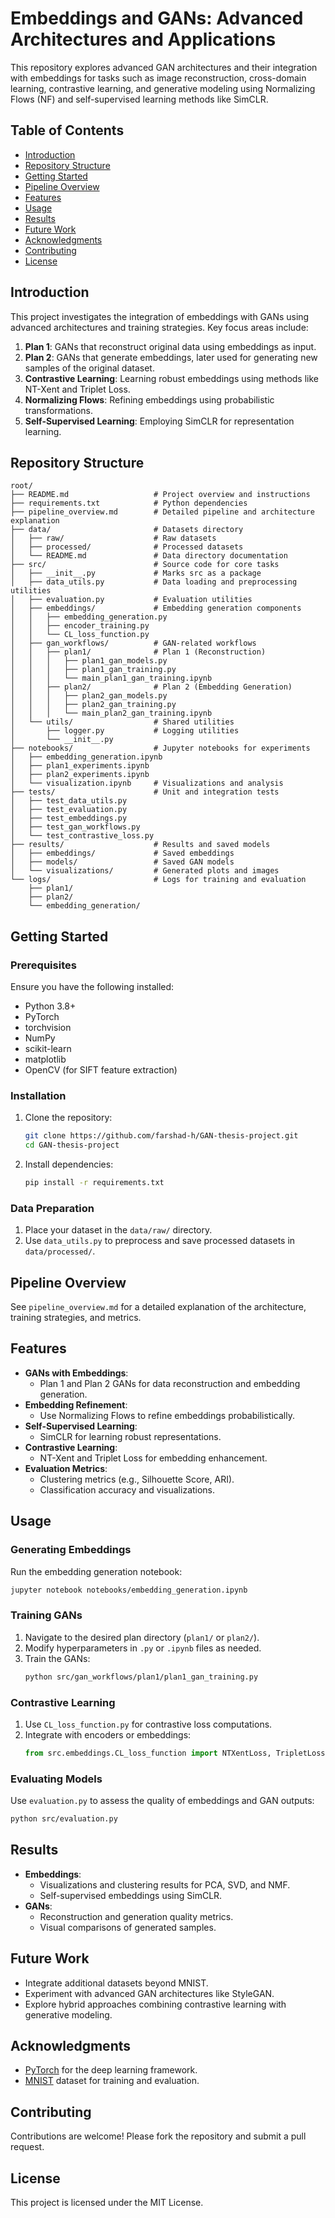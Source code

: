 # Embeddings and GANs: Advanced Architectures and Applications

This repository explores advanced GAN architectures and their integration with embeddings for tasks such as image reconstruction, cross-domain learning, contrastive learning, and generative modeling using Normalizing Flows (NF) and self-supervised learning methods like SimCLR.

## Table of Contents
- [Introduction](#introduction)
- [Repository Structure](#repository-structure)
- [Getting Started](#getting-started)
- [Pipeline Overview](#pipeline-overview)
- [Features](#features)
- [Usage](#usage)
- [Results](#results)
- [Future Work](#future-work)
- [Acknowledgments](#acknowledgments)
- [Contributing](#contributing)
- [License](#license)

## Introduction

This project investigates the integration of embeddings with GANs using advanced architectures and training strategies. Key focus areas include:
1. **Plan 1**: GANs that reconstruct original data using embeddings as input.
2. **Plan 2**: GANs that generate embeddings, later used for generating new samples of the original dataset.
3. **Contrastive Learning**: Learning robust embeddings using methods like NT-Xent and Triplet Loss.
4. **Normalizing Flows**: Refining embeddings using probabilistic transformations.
5. **Self-Supervised Learning**: Employing SimCLR for representation learning.

## Repository Structure

```
root/
├── README.md                   # Project overview and instructions
├── requirements.txt            # Python dependencies
├── pipeline_overview.md        # Detailed pipeline and architecture explanation
├── data/                       # Datasets directory
│   ├── raw/                    # Raw datasets
│   ├── processed/              # Processed datasets
│   └── README.md               # Data directory documentation
├── src/                        # Source code for core tasks
│   ├── __init__.py             # Marks src as a package
│   ├── data_utils.py           # Data loading and preprocessing utilities
│   ├── evaluation.py           # Evaluation utilities
│   ├── embeddings/             # Embedding generation components
│   │   ├── embedding_generation.py
│   │   ├── encoder_training.py
│   │   └── CL_loss_function.py
│   ├── gan_workflows/          # GAN-related workflows
│   │   ├── plan1/              # Plan 1 (Reconstruction)
│   │   │   ├── plan1_gan_models.py
│   │   │   ├── plan1_gan_training.py
│   │   │   └── main_plan1_gan_training.ipynb
│   │   ├── plan2/              # Plan 2 (Embedding Generation)
│   │   │   ├── plan2_gan_models.py
│   │   │   ├── plan2_gan_training.py
│   │   │   └── main_plan2_gan_training.ipynb
│   └── utils/                  # Shared utilities
│       ├── logger.py           # Logging utilities
│       └── __init__.py
├── notebooks/                  # Jupyter notebooks for experiments
│   ├── embedding_generation.ipynb
│   ├── plan1_experiments.ipynb
│   ├── plan2_experiments.ipynb
│   └── visualization.ipynb     # Visualizations and analysis
├── tests/                      # Unit and integration tests
│   ├── test_data_utils.py
│   ├── test_evaluation.py
│   ├── test_embeddings.py
│   ├── test_gan_workflows.py
│   └── test_contrastive_loss.py
├── results/                    # Results and saved models
│   ├── embeddings/             # Saved embeddings
│   ├── models/                 # Saved GAN models
│   └── visualizations/         # Generated plots and images
└── logs/                       # Logs for training and evaluation
    ├── plan1/
    ├── plan2/
    └── embedding_generation/
```

## Getting Started

### Prerequisites

Ensure you have the following installed:
- Python 3.8+
- PyTorch
- torchvision
- NumPy
- scikit-learn
- matplotlib
- OpenCV (for SIFT feature extraction)

### Installation

1. Clone the repository:
   ```bash
   git clone https://github.com/farshad-h/GAN-thesis-project.git
   cd GAN-thesis-project
   ```

2. Install dependencies:
   ```bash
   pip install -r requirements.txt
   ```

### Data Preparation

1. Place your dataset in the `data/raw/` directory.
2. Use `data_utils.py` to preprocess and save processed datasets in `data/processed/`.

## Pipeline Overview

See `pipeline_overview.md` for a detailed explanation of the architecture, training strategies, and metrics.

## Features

- **GANs with Embeddings**:
  - Plan 1 and Plan 2 GANs for data reconstruction and embedding generation.
- **Embedding Refinement**:
  - Use Normalizing Flows to refine embeddings probabilistically.
- **Self-Supervised Learning**:
  - SimCLR for learning robust representations.
- **Contrastive Learning**:
  - NT-Xent and Triplet Loss for embedding enhancement.
- **Evaluation Metrics**:
  - Clustering metrics (e.g., Silhouette Score, ARI).
  - Classification accuracy and visualizations.

## Usage

### Generating Embeddings

Run the embedding generation notebook:
```bash
jupyter notebook notebooks/embedding_generation.ipynb
```

### Training GANs

1. Navigate to the desired plan directory (`plan1/` or `plan2/`).
2. Modify hyperparameters in `.py` or `.ipynb` files as needed.
3. Train the GANs:
   ```bash
   python src/gan_workflows/plan1/plan1_gan_training.py
   ```

### Contrastive Learning

1. Use `CL_loss_function.py` for contrastive loss computations.
2. Integrate with encoders or embeddings:
   ```python
   from src.embeddings.CL_loss_function import NTXentLoss, TripletLoss
   ```

### Evaluating Models

Use `evaluation.py` to assess the quality of embeddings and GAN outputs:
```bash
python src/evaluation.py
```

## Results

- **Embeddings**:
  - Visualizations and clustering results for PCA, SVD, and NMF.
  - Self-supervised embeddings using SimCLR.
- **GANs**:
  - Reconstruction and generation quality metrics.
  - Visual comparisons of generated samples.

## Future Work

- Integrate additional datasets beyond MNIST.
- Experiment with advanced GAN architectures like StyleGAN.
- Explore hybrid approaches combining contrastive learning with generative modeling.

## Acknowledgments

- [PyTorch](https://pytorch.org/) for the deep learning framework.
- [MNIST](http://yann.lecun.com/exdb/mnist/) dataset for training and evaluation.

## Contributing

Contributions are welcome! Please fork the repository and submit a pull request.

## License

This project is licensed under the MIT License.

